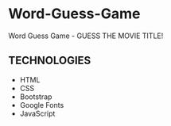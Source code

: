 # Word-Guess-Game
Word Guess Game - GUESS THE MOVIE TITLE!

## TECHNOLOGIES

* HTML
* CSS
* Bootstrap
* Google Fonts
* JavaScript

